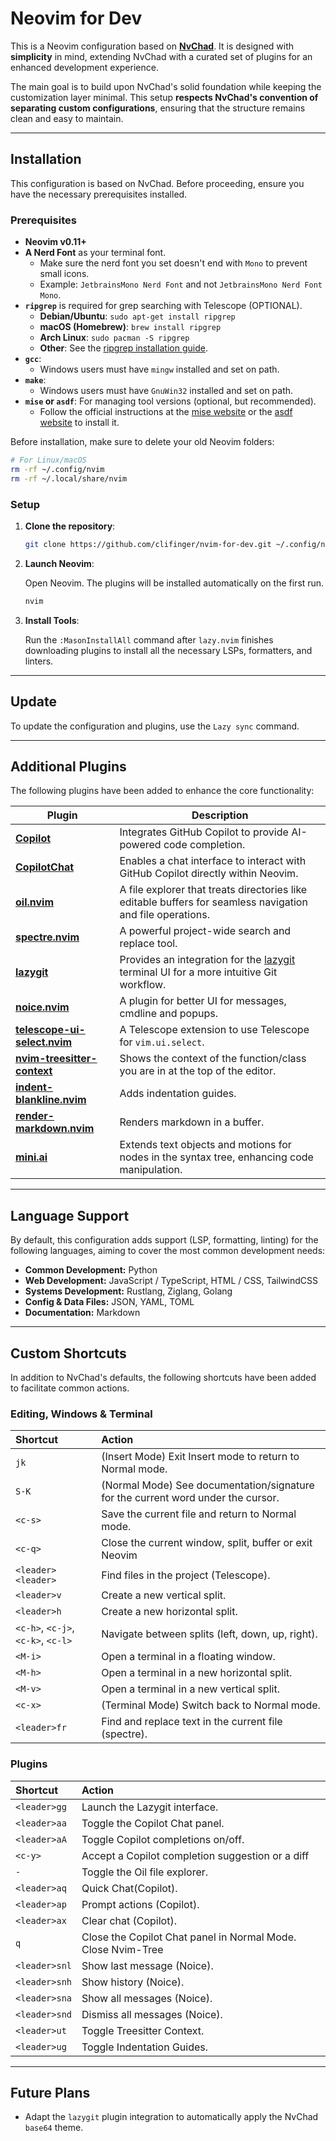 # Neovim for Dev

This is a Neovim configuration based on **[NvChad](https://nvchad.com/)**. It is designed with **simplicity** in mind, extending NvChad with a curated set of plugins for an enhanced development experience.

The main goal is to build upon NvChad's solid foundation while keeping the customization layer minimal. This setup **respects NvChad's convention of separating custom configurations**, ensuring that the structure remains clean and easy to maintain.

---

## Installation

This configuration is based on NvChad. Before proceeding, ensure you have the necessary prerequisites installed.

### Prerequisites

- **Neovim v0.11+**
- **A Nerd Font** as your terminal font.
  - Make sure the nerd font you set doesn't end with `Mono` to prevent small icons.
  - Example: `JetbrainsMono Nerd Font` and not `JetbrainsMono Nerd Font Mono`.
- **`ripgrep`** is required for grep searching with Telescope (OPTIONAL).
  - **Debian/Ubuntu**: `sudo apt-get install ripgrep`
  - **macOS (Homebrew)**: `brew install ripgrep`
  - **Arch Linux**: `sudo pacman -S ripgrep`
  - **Other**: See the [ripgrep installation guide](https://github.com/BurntSushi/ripgrep#installation).
- **`gcc`**:
  - Windows users must have `mingw` installed and set on path.
- **`make`**:
  - Windows users must have `GnuWin32` installed and set on path.
- **`mise` or `asdf`**: For managing tool versions (optional, but recommended).
  - Follow the official instructions at the [mise website](https://mise.jdx.dev/getting-started.html) or the [asdf website](https://asdf-vm.com/guide/getting-started.html) to install it.

Before installation, make sure to delete your old Neovim folders:

```bash
# For Linux/macOS
rm -rf ~/.config/nvim
rm -rf ~/.local/share/nvim
```

### Setup

1. **Clone the repository**:

    ```bash
    git clone https://github.com/clifinger/nvim-for-dev.git ~/.config/nvim
    ```

2. **Launch Neovim**:

    Open Neovim. The plugins will be installed automatically on the first run.

    ```bash
    nvim
    ```

3. **Install Tools**:

    Run the `:MasonInstallAll` command after `lazy.nvim` finishes downloading plugins to install all the necessary LSPs, formatters, and linters.

---

## Update

To update the configuration and plugins, use the `Lazy sync` command.

---

## Additional Plugins

The following plugins have been added to enhance the core functionality:

| Plugin | Description |
|---|---|
| **[Copilot](https://github.com/github/copilot.vim)** | Integrates GitHub Copilot to provide AI-powered code completion. |
| **[CopilotChat](https://github.com/CopilotC-Nvim/CopilotChat.nvim)** | Enables a chat interface to interact with GitHub Copilot directly within Neovim. |
| **[oil.nvim](https://github.com/stevearc/oil.nvim)** | A file explorer that treats directories like editable buffers for seamless navigation and file operations. |
| **[spectre.nvim](https://github.com/nvim-pack/nvim-spectre)** | A powerful project-wide search and replace tool. |
| **[lazygit](https://github.com/folke/snacks.nvim/blob/main/docs/lazygit.md)** | Provides an integration for the [lazygit](https://github.com/jesseduffield/lazygit) terminal UI for a more intuitive Git workflow. |
| **[noice.nvim](https://github.com/folke/noice.nvim)** | A plugin for better UI for messages, cmdline and popups. |
| **[telescope-ui-select.nvim](https://github.com/nvim-telescope/telescope-ui-select.nvim)** | A Telescope extension to use Telescope for `vim.ui.select`. |
| **[nvim-treesitter-context](https://github.com/nvim-treesitter/nvim-treesitter-context)** | Shows the context of the function/class you are in at the top of the editor. |
| **[indent-blankline.nvim](https://github.com/lukas-reineke/indent-blankline.nvim)** | Adds indentation guides. |
| **[render-markdown.nvim](https://github.com/MeanderingProgrammer/render-markdown.nvim)** | Renders markdown in a buffer. |
| **[mini.ai](https://github.com/echasnovski/mini.ai)** | Extends text objects and motions for nodes in the syntax tree, enhancing code manipulation. |

---

## Language Support

By default, this configuration adds support (LSP, formatting, linting) for the following languages, aiming to cover the most common development needs:

- **Common Development:** Python
- **Web Development:** JavaScript / TypeScript, HTML / CSS, TailwindCSS
- **Systems Development:** Rustlang, Ziglang, Golang
- **Config & Data Files:** JSON, YAML, TOML
- **Documentation:** Markdown

---

## Custom Shortcuts

In addition to NvChad's defaults, the following shortcuts have been added to facilitate common actions.

### Editing, Windows & Terminal

| Shortcut | Action |
| :--- | :--- |
| `jk` | (Insert Mode) Exit Insert mode to return to Normal mode. |
| `S-K` | (Normal Mode) See documentation/signature for the current word under the cursor. |
| `<c-s>` | Save the current file and return to Normal mode. |
| `<c-q>` | Close the current window, split, buffer or exit Neovim |
| `<leader><leader>` | Find files in the project (Telescope). |
| `<leader>v` | Create a new vertical split. |
| `<leader>h` | Create a new horizontal split. |
| `<c-h>`, `<c-j>`, `<c-k>`, `<c-l>` | Navigate between splits (left, down, up, right). |
| `<M-i>` | Open a terminal in a floating window. |
| `<M-h>` | Open a terminal in a new horizontal split. |
| `<M-v>` | Open a terminal in a new vertical split. |
| `<c-x>` | (Terminal Mode) Switch back to Normal mode. |
| `<leader>fr` | Find and replace text in the current file (spectre). |

### Plugins

| Shortcut | Action |
| :--- | :--- |
| `<leader>gg` | Launch the Lazygit interface. |
| `<leader>aa` | Toggle the Copilot Chat panel. |
| `<leader>aA` | Toggle Copilot completions on/off. |
| `<c-y>` | Accept a Copilot completion suggestion or a diff |
| `-` | Toggle the Oil file explorer. |
| `<leader>aq` | Quick Chat(Copilot). |
| `<leader>ap` | Prompt actions (Copilot). |
| `<leader>ax` | Clear chat (Copilot). |
| `q` | Close the Copilot Chat panel in Normal Mode. Close Nvim-Tree |
| `<leader>snl` | Show last message (Noice). |
| `<leader>snh` | Show history (Noice). |
| `<leader>sna` | Show all messages (Noice). |
| `<leader>snd` | Dismiss all messages (Noice). |
| `<leader>ut` | Toggle Treesitter Context. |
| `<leader>ug` | Toggle Indentation Guides. |

---

## Future Plans

- Adapt the `lazygit` plugin integration to automatically apply the NvChad `base64` theme.
